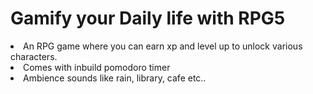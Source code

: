
<H1> Gamify your Daily life with RPG5 </H1>

<li>An RPG game where you can earn xp and level up to unlock various characters.

<li>Comes with inbuild pomodoro timer 

<li>Ambience sounds like rain, library, cafe etc..


